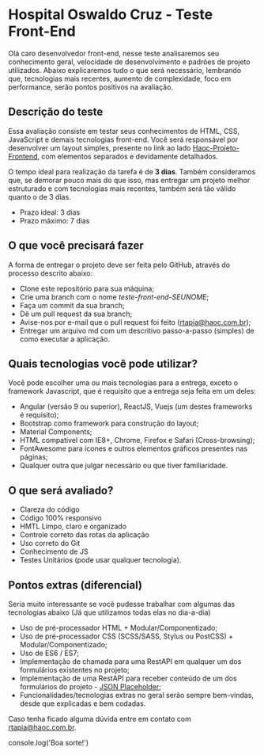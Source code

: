# Hospital Oswaldo Cruz - Teste Front-End

Olá caro desenvolvedor front-end, nesse teste analisaremos seu conhecimento geral, velocidade de desenvolvimento e padrões de projeto utilizados. Abaixo explicaremos tudo o que será necessário, lembrando que, tecnologias mais recentes, aumento de complexidade, foco em performance, serão pontos positivos na avaliação.

## Descrição do teste

Essa avaliação consiste em testar seus conhecimentos de HTML, CSS, JavaScript e demais tecnologias front-end. Você será responsável por desenvolver um layout simples, presente no link ao lado [Haoc-Projeto-Frontend](https://xd.adobe.com/view/997b3d87-a170-4efe-b127-0dcd0e25a7c3-cc28/), com elementos separados e devidamente detalhados.

O tempo ideal para realização da tarefa é de **3 dias**. Também consideramos que, se demorar pouco mais do que isso, mas entregar um projeto melhor estruturado e com tecnologias mais recentes, também será tão válido quanto o de 3 dias.

* Prazo ideal: 3 dias
* Prazo máximo: 7 dias

## O que você precisará fazer

A forma de entregar o projeto deve ser feita pelo GitHub, através do processo descrito abaixo:

* Clone este repositório para sua máquina;
* Crie uma branch com o nome *teste-front-end-SEUNOME*;
* Faça um commit da sua branch;
* Dê um pull request da sua branch;
* Avise-nos por e-mail que o pull request foi feito (rtapia@haoc.com.br);
* Entregar um arquivo md com um descritivo passo-a-passo (simples) de como executar a aplicação.

## Quais tecnologias você pode utilizar?

Você pode escolher uma ou mais tecnologias para a entrega, exceto o framework Javascript, que é requisito que a entrega seja feita em um deles:

* Angular (versão 9 ou superior), ReactJS, Vuejs (um destes frameworks é requisito);
* Bootstrap como framework para construção do layout;
* Material Components;
* HTML compatível com IE8+, Chrome, Firefox e Safari (Cross-browsing);
* FontAwesome para ícones e outros elementos gráficos presentes nas páginas;
* Qualquer outra que julgar necessário ou que tiver familiaridade.

## O que será avaliado?

* Clareza do código
* Código 100% responsivo
* HMTL Limpo, claro e organizado
* Controle correto das rotas da aplicação
* Uso correto do Git
* Conhecimento de JS
* Testes Unitários (pode usar qualquer tecnologia).

## Pontos extras (diferencial)

Seria muito interessante se você pudesse trabalhar com algumas das tecnologias abaixo (Já que utilizamos todas elas no dia-a-dia)

* Uso de pré-processador HTML  + Modular/Componentizado;
* Uso de pré-processador CSS (SCSS/SASS, Stylus ou PostCSS) + Modular/Componentizado;
* Uso de ES6 / ES7;
* Implementação de chamada para uma RestAPI em qualquer um dos formulários existentes no projeto;
* Implementação de uma RestAPI para receber conteúdo de um dos formulários do projeto - [JSON Placeholder](https://jsonplaceholder.typicode.com/);
* Funcionalidades/tecnologias extras no geral serão sempre bem-vindas, desde que explicadas e bem codadas.

Caso tenha ficado alguma dúvida entre em contato com [rtapia@haoc.com.br](mailto:rtapia@haoc.com.br).

console.log('Boa sorte!')
